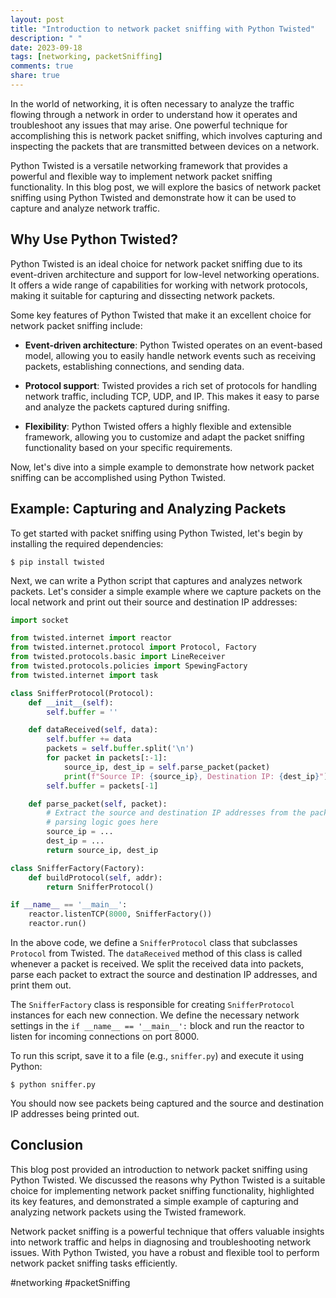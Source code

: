 ```yaml
---
layout: post
title: "Introduction to network packet sniffing with Python Twisted"
description: " "
date: 2023-09-18
tags: [networking, packetSniffing]
comments: true
share: true
---
```


In the world of networking, it is often necessary to analyze the traffic flowing through a network in order to understand how it operates and troubleshoot any issues that may arise. One powerful technique for accomplishing this is network packet sniffing, which involves capturing and inspecting the packets that are transmitted between devices on a network.

Python Twisted is a versatile networking framework that provides a powerful and flexible way to implement network packet sniffing functionality. In this blog post, we will explore the basics of network packet sniffing using Python Twisted and demonstrate how it can be used to capture and analyze network traffic.

## Why Use Python Twisted?

Python Twisted is an ideal choice for network packet sniffing due to its event-driven architecture and support for low-level networking operations. It offers a wide range of capabilities for working with network protocols, making it suitable for capturing and dissecting network packets.

Some key features of Python Twisted that make it an excellent choice for network packet sniffing include:

- **Event-driven architecture**: Python Twisted operates on an event-based model, allowing you to easily handle network events such as receiving packets, establishing connections, and sending data.

- **Protocol support**: Twisted provides a rich set of protocols for handling network traffic, including TCP, UDP, and IP. This makes it easy to parse and analyze the packets captured during sniffing.

- **Flexibility**: Python Twisted offers a highly flexible and extensible framework, allowing you to customize and adapt the packet sniffing functionality based on your specific requirements.

Now, let's dive into a simple example to demonstrate how network packet sniffing can be accomplished using Python Twisted.

## Example: Capturing and Analyzing Packets

To get started with packet sniffing using Python Twisted, let's begin by installing the required dependencies:

```shell
$ pip install twisted
```

Next, we can write a Python script that captures and analyzes network packets. Let's consider a simple example where we capture packets on the local network and print out their source and destination IP addresses:

```python
import socket

from twisted.internet import reactor
from twisted.internet.protocol import Protocol, Factory
from twisted.protocols.basic import LineReceiver
from twisted.protocols.policies import SpewingFactory
from twisted.internet import task

class SnifferProtocol(Protocol):
    def __init__(self):
        self.buffer = ''

    def dataReceived(self, data):
        self.buffer += data
        packets = self.buffer.split('\n')
        for packet in packets[:-1]:
            source_ip, dest_ip = self.parse_packet(packet)
            print(f"Source IP: {source_ip}, Destination IP: {dest_ip}")
        self.buffer = packets[-1]

    def parse_packet(self, packet):
        # Extract the source and destination IP addresses from the packet
        # parsing logic goes here
        source_ip = ...
        dest_ip = ...
        return source_ip, dest_ip

class SnifferFactory(Factory):
    def buildProtocol(self, addr):
        return SnifferProtocol()

if __name__ == '__main__':
    reactor.listenTCP(8000, SnifferFactory())
    reactor.run()
```

In the above code, we define a `SnifferProtocol` class that subclasses `Protocol` from Twisted. The `dataReceived` method of this class is called whenever a packet is received. We split the received data into packets, parse each packet to extract the source and destination IP addresses, and print them out.

The `SnifferFactory` class is responsible for creating `SnifferProtocol` instances for each new connection. We define the necessary network settings in the `if __name__ == '__main__':` block and run the reactor to listen for incoming connections on port 8000.

To run this script, save it to a file (e.g., `sniffer.py`) and execute it using Python:

```shell
$ python sniffer.py
```

You should now see packets being captured and the source and destination IP addresses being printed out.

## Conclusion

This blog post provided an introduction to network packet sniffing using Python Twisted. We discussed the reasons why Python Twisted is a suitable choice for implementing network packet sniffing functionality, highlighted its key features, and demonstrated a simple example of capturing and analyzing network packets using the Twisted framework.

Network packet sniffing is a powerful technique that offers valuable insights into network traffic and helps in diagnosing and troubleshooting network issues. With Python Twisted, you have a robust and flexible tool to perform network packet sniffing tasks efficiently.

#networking #packetSniffing